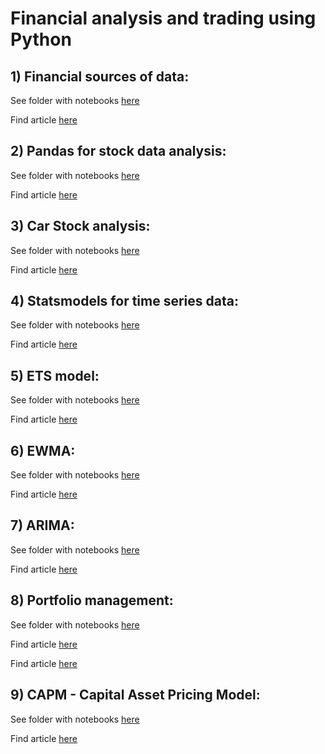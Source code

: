 # Financial analysis and trading using Python

## 1) Financial sources of data:
See folder with notebooks [here](https://github.com/jayashree8/Finance_Trading_In_Python/tree/main/Financial%20sources%20of%20data)

Find article [here](https://jayashree8.medium.com/how-to-get-financial-data-using-python-7a508f25fc39)

## 2) Pandas for stock data analysis:
See folder with notebooks [here](https://github.com/jayashree8/Finance_Trading_In_Python/tree/main/Pandas%20time%20series%20stock%20data)

Find article [here](https://jayashree8.medium.com/how-to-deal-with-time-series-stock-data-using-pandas-3cceb1839721)

## 3) Car Stock analysis:
See folder with notebooks [here](https://github.com/jayashree8/Finance_Trading_In_Python/tree/main/Car%20stock%20analysis)

Find article [here](https://jayashree8.medium.com/toyota-v-s-bmw-v-s-tesla-stock-analysis-using-python-3762caa1713a)

## 4) Statsmodels for time series data:
See folder with notebooks [here](https://github.com/jayashree8/Finance_Trading_In_Python/tree/main/Statsmodels%20for%20time%20series%20data)

Find article [here](https://jayashree8.medium.com/statsmodels-for-time-series-data-72ddab409fdc)

## 5) ETS model:
See folder with notebooks [here](https://github.com/jayashree8/Finance_Trading_In_Python/tree/main/ETS%20model)

Find article [here](https://jayashree8.medium.com/time-series-decomposition-ets-model-using-python-4d2cd04bab77)

## 6) EWMA:
See folder with notebooks [here](https://github.com/jayashree8/Finance_Trading_In_Python/tree/main/EWMA)

Find article [here](https://jayashree8.medium.com/how-to-implement-ewma-plots-using-python-8a158e5bab48)

## 7) ARIMA:
See folder with notebooks [here](https://github.com/jayashree8/Finance_Trading_In_Python/tree/main/ARIMA)

Find article [here](https://jayashree8.medium.com/electricity-production-forecasting-using-arima-model-in-python-d3bf38dc3517)

## 8) Portfolio management:
See folder with notebooks [here](https://github.com/jayashree8/Finance_Trading_In_Python/tree/main/Portfolio%20management)

Find article [here](https://jayashree8.medium.com/portfolio-management-using-python-part-1-portfolio-allocation-df0fe9147ab)

Find article [here](https://jayashree8.medium.com/portfolio-management-using-python-portfolio-optimization-8a90dd2a21d)

## 9) CAPM - Capital Asset Pricing Model:
See folder with notebooks [here](https://github.com/jayashree8/Finance_Trading_In_Python/tree/main/CAPM)

Find article [here](https://jayashree8.medium.com/capital-assets-pricing-model-capm-using-python-285a95f40d4d)